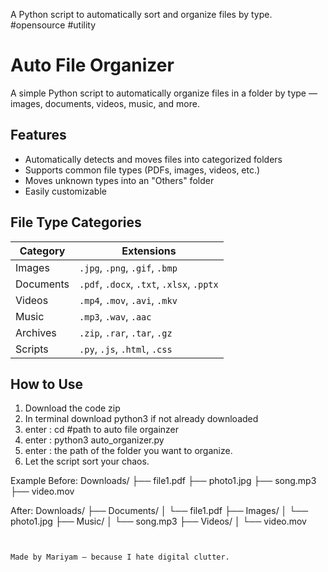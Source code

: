 A Python script to automatically sort and organize files by type.
#opensource #utility 
# Auto File Organizer
A simple Python script to automatically organize files in a folder by type — images, documents, videos, music, and more.

##  Features 

- Automatically detects and moves files into categorized folders
- Supports common file types (PDFs, images, videos, etc.)
- Moves unknown types into an "Others" folder
- Easily customizable

##  File Type Categories

| Category   | Extensions |
|------------|------------|
| Images     | `.jpg`, `.png`, `.gif`, `.bmp` |
| Documents  | `.pdf`, `.docx`, `.txt`, `.xlsx`, `.pptx` |
| Videos     | `.mp4`, `.mov`, `.avi`, `.mkv` |
| Music      | `.mp3`, `.wav`, `.aac` |
| Archives   | `.zip`, `.rar`, `.tar`, `.gz` |
| Scripts    | `.py`, `.js`, `.html`, `.css` |

##  How to Use

1. Download the code zip
2. In terminal download python3 if not already downloaded 
3. enter : cd #path to auto file orgainzer
4. enter : python3 auto_organizer.py
5. enter : the path of the folder you want to organize.
6. Let the script sort your chaos.


Example
Before:
Downloads/
├── file1.pdf
├── photo1.jpg
├── song.mp3
├── video.mov

After:
Downloads/
├── Documents/
│   └── file1.pdf
├── Images/
│   └── photo1.jpg
├── Music/
│   └── song.mp3
├── Videos/
│   └── video.mov
```


Made by Mariyam – because I hate digital clutter.
